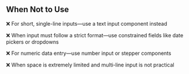 ## When Not to Use

❌ For short, single-line inputs—use a text input component instead

❌ When input must follow a strict format—use constrained fields like date pickers or dropdowns

❌ For numeric data entry—use number input or stepper components

❌ When space is extremely limited and multi-line input is not practical